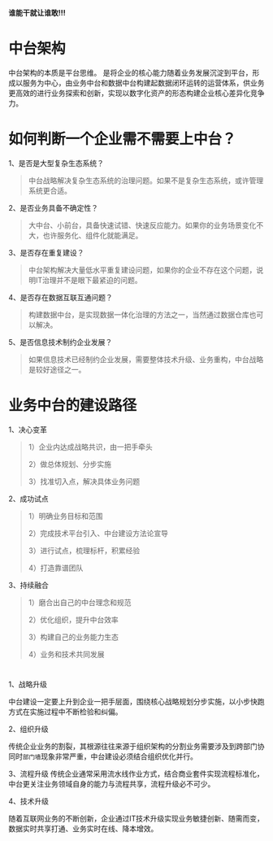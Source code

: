 **谁能干就让谁敢!!!**

# 中台架构
中台架构的本质是平台思维。
是将企业的核心能力随着业务发展沉淀到平台，形成以服务为中心，由业务中台和数据中台构建起数据闭环运转的运营体系，供业务更高效的进行业务探索和创新，实现以数字化资产的形态构建企业核心差异化竞争力。

# 如何判断一个企业需不需要上中台？
1、是否是大型复杂生态系统？
> 中台战略解决复杂生态系统的治理问题。如果不是复杂生态系统，或许管理系统更合适。
>
2、是否业务具备不确定性？
> 大中台、小前台，具备快速试错、快速反应能力。如果你的业务场景变化不大，也许服务化、组件化就能满足。
>
3、是否存在重复建设？
> 中台架构解决大量低水平重复建设问题，如果你的企业不存在这个问题，说明IT治理并不是眼下最紧迫的问题。
>
4、是否存在数据互联互通问题？
> 构建数据中台，是实现数据一体化治理的方法之一，当然通过数据仓库也可以解决。
>
5、是否信息技术制约企业发展？
> 如果信息技术已经制约企业发展，需要整体技术升级、业务重构，中台战略是较好途径之一。
>

# 业务中台的建设路径
1、决心变革
> 1）企业内达成战略共识，由一把手牵头
> 
> 2）做总体规划、分步实施
>
> 3）找准切入点，解决具体业务问题
>
2、成功试点
> 1）明确业务目标和范围
>
> 2）完成技术平台引入、中台建设方法论宣导
>
> 3）进行试点，梳理标杆，积累经验
>
> 4）打造靠谱团队
>
3、持续融合
> 1）磨合出自己的中台理念和规范
>
> 2）优化组织，提升中台效率
>
> 3）构建自己的业务能力生态
>
> 4）业务和技术共同发展
>
>

# 
1、战略升级

中台建设一定要上升到企业一把手层面，围绕核心战略规划分步实施，以小步快跑方式在实施过程中不断检验和纠偏。

2、组织升级

传统企业业务的割裂，其根源往往来源于组织架构的分割业务需要涉及到跨部门协同时`部门墙`现象非常严重，中台建设必须结合组织优化并行。

3、流程升级
传统企业通常采用流水线作业方式，结合商业套件实现流程标准化，中台更关注业务领域自身的能力与流程共享，流程升级必不可少。

4、技术升级

随着互联网业务的不断创新，企业通过IT技术升级实现业务敏捷创新、随需而变，数据实时共享打通、业务实时在线、降本增效。
